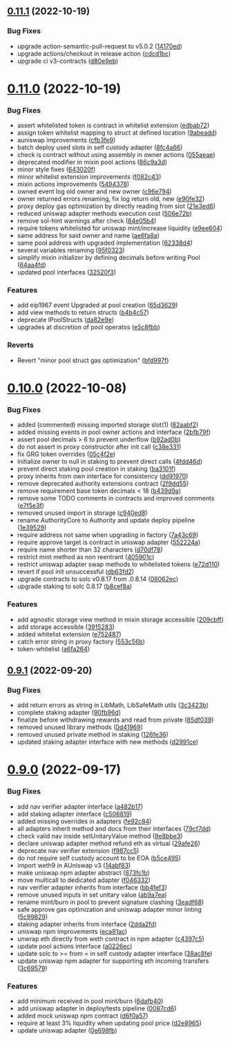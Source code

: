 ## [0.11.1](https://github.com/rigoblock/v3-contracts/compare/v0.11.0...v0.11.1) (2022-10-19)


### Bug Fixes

* upgrade action-semantic-pull-request to v5.0.2 ([14170ed](https://github.com/rigoblock/v3-contracts/commit/14170ed23462e48f3b65e947f825223174e0c993))
* upgrade actions/checkout in release action ([cdcd1bc](https://github.com/rigoblock/v3-contracts/commit/cdcd1bcd18f1932225c47033b2d6fd5045c9ceb5))
* upgrade ci v3-contracts ([d80e9eb](https://github.com/rigoblock/v3-contracts/commit/d80e9ebcd11d30e65411c6589cb630b405f1dfa9))



# [0.11.0](https://github.com/rigoblock/v3-contracts/compare/v0.10.0...v0.11.0) (2022-10-19)


### Bug Fixes

* assert whitelisted token is contract in whitelist extension ([edbab72](https://github.com/rigoblock/v3-contracts/commit/edbab7258f930a08410432e848c40b34c78d4b08))
* assign token whitelist mapping to struct at defined location ([9abeadd](https://github.com/rigoblock/v3-contracts/commit/9abeadda6670573aef9a0915b3ae012fb940a63a))
* auniswap improvements ([cfb3fe9](https://github.com/rigoblock/v3-contracts/commit/cfb3fe9d5b4fa2552de759654bd455b8963a3790))
* batch deploy used slots in self custody adapter ([8fc4a66](https://github.com/rigoblock/v3-contracts/commit/8fc4a661283dc955713988e87051785036a54334))
* check is contract without using assembly in owner actions ([055aeae](https://github.com/rigoblock/v3-contracts/commit/055aeaecf522c9f249861f1ceb207de323411e44))
* deprecated modifier in mixin pool actions ([86c9a3d](https://github.com/rigoblock/v3-contracts/commit/86c9a3da0ddd4664096d15c020eca6953ab17336))
* minor style fixes ([643020f](https://github.com/rigoblock/v3-contracts/commit/643020fb14042f49a188854f30abeab4689d35a5))
* minor whitelist extension improvements ([f082c43](https://github.com/rigoblock/v3-contracts/commit/f082c43749a78cddaab83dbf397541668bf7605a))
* mixin actions improvements ([5494378](https://github.com/rigoblock/v3-contracts/commit/549437870f6f243a3c85751fb679bf1f7200b2b3))
* owned event log old owner and new owner ([c96e794](https://github.com/rigoblock/v3-contracts/commit/c96e79499b8cbd4f6f7dd9c907a26ad4d3fe29b9))
* owner returned errors renaming, fix log return old, new ([e90fe32](https://github.com/rigoblock/v3-contracts/commit/e90fe320f6d08f592eafdc4660fb0d78bfd756c2))
* proxy deploy gas optimization by directly reading from slot ([21e3ed6](https://github.com/rigoblock/v3-contracts/commit/21e3ed66227ebbcba9511e5cf770170d4098285b))
* reduced uniswap adapter methods execution cost ([506e72b](https://github.com/rigoblock/v3-contracts/commit/506e72b344c92463e5d3dee0098c86584d8c5c90))
* remove sol-hint warnings after check ([84e05b4](https://github.com/rigoblock/v3-contracts/commit/84e05b4114e30a3fb1b20db0219007adf7e986ab))
* require tokens whitelisted for uniswap mint/increase liquidity ([e9ee604](https://github.com/rigoblock/v3-contracts/commit/e9ee604370126e1b66c4461cf14a98028b69751b))
* same address for said owner and name ([ae6fa8a](https://github.com/rigoblock/v3-contracts/commit/ae6fa8a20b19d63aac9fe312f2b498fc4f1cb34e))
* same pool address with upgraded implementation ([62338d4](https://github.com/rigoblock/v3-contracts/commit/62338d45906d9feb2905cb35c1ca471c75e35a59))
* several variables renaming ([95f0323](https://github.com/rigoblock/v3-contracts/commit/95f0323f42833cc492aafe52ea989b16284b8f03))
* simplify mixin initializer by defining decimals before writing Pool ([64aa4fd](https://github.com/rigoblock/v3-contracts/commit/64aa4fd0b561fe0c22a6fcf3566480002b681f3f))
* updated pool interfaces ([32520f3](https://github.com/rigoblock/v3-contracts/commit/32520f3de37747e3a11fac68510f6e4943207e1c))


### Features

* add eip1967 event Upgraded at pool creation ([65d3629](https://github.com/rigoblock/v3-contracts/commit/65d36297ea9bca509fc62949367164987616811b))
* add view methods to return structs ([b4b4c57](https://github.com/rigoblock/v3-contracts/commit/b4b4c574fb12c950957e34a2893a5a8c9d21a2dd))
* deprecate IPoolStructs ([da82e9e](https://github.com/rigoblock/v3-contracts/commit/da82e9eb0e7f04008cc973eae0ac8b0842d44571))
* upgrades at discretion of pool operatos ([e5c8fbb](https://github.com/rigoblock/v3-contracts/commit/e5c8fbb26ab131603e2feb850b3be624e5c11608))


### Reverts

* Revert "minor pool struct gas optimization" ([bfd997f](https://github.com/rigoblock/v3-contracts/commit/bfd997fb71c89129a9917d4cb40369854f16de91))



# [0.10.0](https://github.com/rigoblock/v3-contracts/compare/v0.9.1...v0.10.0) (2022-10-08)


### Bug Fixes

* added (commented) missing imported storage slot(1) ([82aabf2](https://github.com/rigoblock/v3-contracts/commit/82aabf27943e529a5608ca3672b3683ae020292b))
* added missing events in pool owner actions and interface ([2bfb79f](https://github.com/rigoblock/v3-contracts/commit/2bfb79f3d84d7af104cd9508ac5be764e26aa62d))
* assert pool decimals > 6 to prevent underflow ([b92ad0b](https://github.com/rigoblock/v3-contracts/commit/b92ad0bfc1aa1a33fcfabb0798c5255f9ec61330))
* do not assert in proxy constructor after init call ([c38e331](https://github.com/rigoblock/v3-contracts/commit/c38e3315084232a0084c71bf39a6e3596f15519e))
* fix GRG token overrides ([05c4f2e](https://github.com/rigoblock/v3-contracts/commit/05c4f2ed5427092728a82bbbfd3279aaccf050af))
* initialize owner to null in staking to prevent direct calls ([4fdd46d](https://github.com/rigoblock/v3-contracts/commit/4fdd46d8bf85c35e2a023e89afd8b62270653ffb))
* prevent direct staking pool creation in staking ([ba3101f](https://github.com/rigoblock/v3-contracts/commit/ba3101ff7ce9495050140092f4fea0216c752075))
* proxy inherits from own interface for consistency ([dd91970](https://github.com/rigoblock/v3-contracts/commit/dd919706b65bd794f3401e39cf2038f99af12aa0))
* remove deprecated authority extensions contract ([2f9dd55](https://github.com/rigoblock/v3-contracts/commit/2f9dd559841c37da1bed17b696b6675cf5bdccbf))
* remove requirement base token decimals < 18 ([b439d9a](https://github.com/rigoblock/v3-contracts/commit/b439d9a15c587793bf53c38cfbe147b4ab7764a1))
* remove some TODO comments in contracts and improved comments ([e7f5e3f](https://github.com/rigoblock/v3-contracts/commit/e7f5e3f2d35dcdbbe46dc150d2d6307b767fe131))
* removed unused import in storage ([c940ed8](https://github.com/rigoblock/v3-contracts/commit/c940ed8d69b019cce343dac96b9d739f4b49cf78))
* rename AuthorityCore to Authority and update deploy pipeline ([1e39529](https://github.com/rigoblock/v3-contracts/commit/1e39529e8e9040b4a4f8c917195c3ea0d7e8c3d2))
* require address not same when upgrading in factory ([7a43c69](https://github.com/rigoblock/v3-contracts/commit/7a43c695cee843e545c15b87f92ba38d91b6a2a1))
* require approve target is contract in uniswap adapter ([552224a](https://github.com/rigoblock/v3-contracts/commit/552224ab3a25d8dda96155e897abcc134ed62fc2))
* require name shorter than 32 characters ([d70df78](https://github.com/rigoblock/v3-contracts/commit/d70df783bab65a0db4a780cd7e66669e31290b94))
* restrict mint method as non reentrant ([405901c](https://github.com/rigoblock/v3-contracts/commit/405901cac9569801accd5f399389c364f32ba9ef))
* restrict uniswap adapter swap methods to whitelisted tokens ([e72d110](https://github.com/rigoblock/v3-contracts/commit/e72d110b87f23ffd63fcac6dc34f439c462ed05c))
* revert if pool init unsuccessful ([db63fd2](https://github.com/rigoblock/v3-contracts/commit/db63fd255130b1e3cac9f75a4085112de458dc41))
* upgrade contracts to solc v0.8.17 from .0.8.14 ([08062ec](https://github.com/rigoblock/v3-contracts/commit/08062ecb69300c5b660cb40eaa0faf956545c9c5))
* upgrade staking to solc 0.8.17 ([b8cef8a](https://github.com/rigoblock/v3-contracts/commit/b8cef8a229136e134b1d551d8dc50d9a17d78572))


### Features

* add agnostic storage view method in mixin storage accessible ([209cbff](https://github.com/rigoblock/v3-contracts/commit/209cbff46886d6540df88fee9347cf259d2eda65))
* add storage accessible ([3915283](https://github.com/rigoblock/v3-contracts/commit/3915283d31fd50c7d94710a1fa0150ef8ed2165d))
* added whitelist extension ([e752487](https://github.com/rigoblock/v3-contracts/commit/e752487a287749079028493398aba5302c1f1d0b))
* catch error string in proxy factory ([553c56b](https://github.com/rigoblock/v3-contracts/commit/553c56b43864a1e018eae9a719b8d669fac4b0c9))
* token-whitelist ([a6fa264](https://github.com/rigoblock/v3-contracts/commit/a6fa26482394f19760b5a862e1da00c7108a829b))



## [0.9.1](https://github.com/rigoblock/v3-contracts/compare/v0.9.0...v0.9.1) (2022-09-20)


### Bug Fixes

* add return errors as string in LibMath, LibSafeMath utils ([3c3423b](https://github.com/rigoblock/v3-contracts/commit/3c3423be9d1b2ae66cde3f7aaed49a4177977728))
* complete staking adapter ([90fb96d](https://github.com/rigoblock/v3-contracts/commit/90fb96d7523b9884cf885aba3efe8eba47ef83ec))
* finalize before withdrawing rewards and read from private ([85df039](https://github.com/rigoblock/v3-contracts/commit/85df0396be1f24d0c3e7a1184baf77ca801711e1))
* removed unused library methods ([0d41969](https://github.com/rigoblock/v3-contracts/commit/0d41969735218a8939c274229230a57d5cf96070))
* removed unused private method in staking ([126fe36](https://github.com/rigoblock/v3-contracts/commit/126fe36d22952bb8b95f8311d41c075ef5cdb04e))
* updated staking adapter interface with new methods ([d2991ce](https://github.com/rigoblock/v3-contracts/commit/d2991ce7941d78537736b51521f0639eff14a1f7))



# [0.9.0](https://github.com/rigoblock/v3-contracts/compare/v0.8.0...v0.9.0) (2022-09-17)


### Bug Fixes

* add nav verifier adapter interface ([a482b17](https://github.com/rigoblock/v3-contracts/commit/a482b17c7ae942006b38daa3da08ac0172a03f97))
* add staking adapter interface ([c506819](https://github.com/rigoblock/v3-contracts/commit/c506819839701a0ecd04e6def94596ad1f9db5d9))
* added missing overrides in adapters ([fe92c84](https://github.com/rigoblock/v3-contracts/commit/fe92c847fafec1a66a0695b294ca111706c40b58))
* all adapters inherit method and docs from their interfaces ([79cf7dd](https://github.com/rigoblock/v3-contracts/commit/79cf7dd8b747c9fb0a55738f5808bed9b3106b11))
* check valid nav inside setUnitaryValue method ([9e8bbe3](https://github.com/rigoblock/v3-contracts/commit/9e8bbe3ce8de68e786d3dc7fbbdc945bbfe62433))
* declare uniswap adapter method refund eth as virtual ([29afe26](https://github.com/rigoblock/v3-contracts/commit/29afe26eefdd3a05775f66f24ed17195f6061040))
* deprecate nav verifier extension ([f987cc5](https://github.com/rigoblock/v3-contracts/commit/f987cc5c652c66c7a59c5d8f271ea257e687151c))
* do not require self custody account to be EOA ([b5ce495](https://github.com/rigoblock/v3-contracts/commit/b5ce495d4b52120323ecc08e575e2acba3cca611))
* import weth9 in AUniswap v3 ([14abf83](https://github.com/rigoblock/v3-contracts/commit/14abf83a8729b48f030ddb2ba894e9d43e1435f6))
* make uniswap npm adapter abstract ([873fc1b](https://github.com/rigoblock/v3-contracts/commit/873fc1b2a42acdb7b41667b7addf5c467efc4b41))
* move multicall to dedicated adapter ([f046332](https://github.com/rigoblock/v3-contracts/commit/f046332ba71c3b43b74caf77bc40074c4eb41c16))
* nav verifier adapter inherits from interface ([bb4fef3](https://github.com/rigoblock/v3-contracts/commit/bb4fef3ba1d042b3d3631399c23076339edc9d94))
* remove unused inputs in set unitary value ([ab9a7ea](https://github.com/rigoblock/v3-contracts/commit/ab9a7eaf89befd80c50ad74d322348769127ebd0))
* rename mint/burn in pool to prevent signature clashing ([3eadf68](https://github.com/rigoblock/v3-contracts/commit/3eadf68b2660566efab8903c600ca550caad9fe9))
* safe approve gas optimization and uniswap adapter minor linting ([5c99829](https://github.com/rigoblock/v3-contracts/commit/5c99829d54545024f46b0a61f8301c80ab3e5307))
* staking adapter inherits from interface ([2dda2fd](https://github.com/rigoblock/v3-contracts/commit/2dda2fd4de384e0f317d3f1dc5af905cc5d974a2))
* uniswap npm improvements ([eca81ac](https://github.com/rigoblock/v3-contracts/commit/eca81acedaac50f09ccc9b7ea7c25d1c5aaa0c54))
* unwrap eth directly from weth contract in npm adapter ([c4397c5](https://github.com/rigoblock/v3-contracts/commit/c4397c543d93068fe747bd5b2452cde43b205c02))
* update pool actions interface ([a0226ec](https://github.com/rigoblock/v3-contracts/commit/a0226ecde4b72abcb8a121413e4fa80a4b84e74a))
* update solc to >= from = in self custody adapter interface ([38ac8fe](https://github.com/rigoblock/v3-contracts/commit/38ac8fe7dab6fe09989d76d68327c61d7e95c631))
* update uniswap npm adapter for supporting eth incoming transfers ([3c69579](https://github.com/rigoblock/v3-contracts/commit/3c695798c6ea8525e89ef22fcbf1d3b1a56d0cb9))


### Features

* add minimum received in pool mint/burn ([6dafb40](https://github.com/rigoblock/v3-contracts/commit/6dafb40329069b3d3e89bef269258c7fb991899a))
* add uniswap adapter in deploy/tests pipeline ([0087cd6](https://github.com/rigoblock/v3-contracts/commit/0087cd68f8b0aca04d0967ef49d188f57ac6b98f))
* added mock uniswap npm contract ([d6f0a57](https://github.com/rigoblock/v3-contracts/commit/d6f0a578e2351bea74ca6531e59f51e934342e68))
* require at least 3% liquidity when updating pool price ([d2e8965](https://github.com/rigoblock/v3-contracts/commit/d2e8965944d54af83caedc1e767a469a1d5c2734))
* update uniswap adapter ([0e698fb](https://github.com/rigoblock/v3-contracts/commit/0e698fb302d0bebd801a1a9594cc288bfa1e695b))



